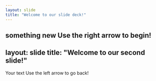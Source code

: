 ```yaml
---
layout: slide
title: "Welcome to our slide deck!"
---
```

something new
Use the right arrow to begin!
---
layout: slide
title: "Welcome to our second slide!"
---
Your text
Use the left arrow to go back!
